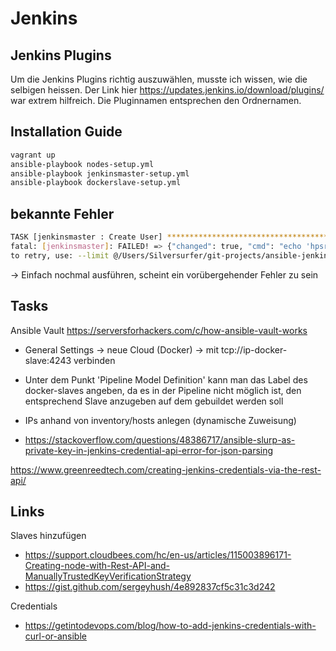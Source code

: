 # Jenkins

## Jenkins Plugins

Um die Jenkins Plugins richtig auszuwählen, musste ich wissen, wie die selbigen heissen. Der Link hier
<https://updates.jenkins.io/download/plugins/> war extrem hilfreich. Die Pluginnamen entsprechen den Ordnernamen.

## Installation Guide

```bash
vagrant up
ansible-playbook nodes-setup.yml
ansible-playbook jenkinsmaster-setup.yml
ansible-playbook dockerslave-setup.yml
```

## bekannte Fehler

```bash
TASK [jenkinsmaster : Create User] **************************************************************************************************************************
fatal: [jenkinsmaster]: FAILED! => {"changed": true, "cmd": "echo 'hpsr=new hudson.security.HudsonPrivateSecurityRealm(false); hpsr.createAccount(\"dummyuser\", \"dummypassword\")' | java -jar /var/lib/jenkins/jenkins-cli.jar -s http://localhost:8080 groovy =", "delta": "0:00:00.471110", "end": "2018-06-10 20:29:00.895887", "msg": "non-zero return code", "rc": 6, "start": "2018-06-10 20:29:00.424777", "stderr": "\nERROR: anonymous is missing the Overall/Read permission", "stderr_lines": ["", "ERROR: anonymous is missing the Overall/Read permission"], "stdout": "", "stdout_lines": []}
to retry, use: --limit @/Users/Silversurfer/git-projects/ansible-jenkins/setup-jenkins.retry
```

-> Einfach nochmal ausführen, scheint ein vorübergehender Fehler zu sein

## Tasks

Ansible Vault
<https://serversforhackers.com/c/how-ansible-vault-works>

* General Settings -> neue Cloud (Docker) -> mit tcp://ip-docker-slave:4243 verbinden
* Unter dem Punkt 'Pipeline Model Definition' kann man das Label des docker-slaves angeben, da es in der Pipeline nicht möglich ist, den entsprechend Slave anzugeben auf dem gebuildet werden soll

* IPs anhand von inventory/hosts anlegen (dynamische Zuweisung)
* <https://stackoverflow.com/questions/48386717/ansible-slurp-as-private-key-in-jenkins-credential-api-error-for-json-parsing>

https://www.greenreedtech.com/creating-jenkins-credentials-via-the-rest-api/

## Links

Slaves hinzufügen

* <https://support.cloudbees.com/hc/en-us/articles/115003896171-Creating-node-with-Rest-API-and-ManuallyTrustedKeyVerificationStrategy>
* <https://gist.github.com/sergeyhush/4e892837cf5c31c3d242>

Credentials

* <https://getintodevops.com/blog/how-to-add-jenkins-credentials-with-curl-or-ansible>
